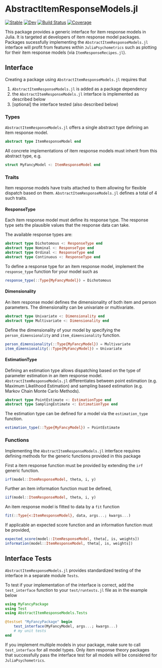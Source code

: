 # AbstractItemResponseModels.jl

[![Stable](https://img.shields.io/badge/docs-stable-blue.svg)](https://JuliaPsychometrics.github.io/AbstractItemResponseModels.jl/stable/)
[![Dev](https://img.shields.io/badge/docs-dev-blue.svg)](https://JuliaPsychometrics.github.io/AbstractItemResponseModels.jl/dev/)
[![Build Status](https://github.com/JuliaPsychometrics/AbstractItemResponseModels.jl/actions/workflows/CI.yml/badge.svg?branch=main)](https://github.com/JuliaPsychometrics/AbstractItemResponseModels.jl/actions/workflows/CI.yml?query=branch%3Amain)
[![Coverage](https://codecov.io/gh/JuliaPsychometrics/AbstractItemResponseModels.jl/branch/main/graph/badge.svg)](https://codecov.io/gh/JuliaPsychometrics/AbstractItemResponseModels.jl)

This package provides a generic interface for item response models in Julia. 
It is targeted at developers of item response model packages. 
Packages sucessfully implementing the `AbstractItemResponseModels.jl` interface will profit from features within `JuliaPsychometrics` such as plotting for their item response models (via `ItemResponseRecipes.jl`).

## Interface
Creating a package using `AbstractItemResponseModels.jl` requires that

1. `AbstractItemResponseModels.jl` is added as a package dependency
2. the `AbstractItemResponseModels.jl` interface is implemented as described below
3. [optional] the interface tested (also described below)


### Types
`AbstractItemResponseModels.jl` offers a single abstract type defining an item response model. 

```julia
abstract type ItemResponseModel end
```

All concrete implementations of item response models must inherit from this abstract type, e.g.

```julia
struct MyFancyModel <: ItemResponseModel end
```

### Traits
Item response models have traits attached to them allowing for flexible dispatch based on them. `AbstractItemResponseModels.jl` defines a total of 4 such traits.

#### ResponseType
Each item response model must define its response type.
The response type sets the plausible values that the response data can take.

The available response types are:

```julia
abstract type Dichotomous <: ResponseType end
abstract type Nominal <: ResponseType end
abstract type Ordinal <: ResponseType end
abstract type Continuous <: ResponseType end
```

To define a response type for an item response model, implement the `response_type` function for your model such as

```julia
response_type(::Type{MyFancyModel}) = Dichotomous
```

#### Dimensionality
An item response model defines the dimensionality of both item and person parameters. The dimensionality can be univariate or multivariate.

```julia
abstract type Univariate <: Dimensionality end
abstract type Multivariate <: Dimensionality end
```

Define the dimensionality of your model by specifying the `person_dimensionality` and `item_dimensionality` function.

```julia
person_dimensionality(::Type{MyFancyModel}) = Multivariate
item_dimensionality(::Type{MyFancyModel}) = Univariate
```

#### EstimationType
Defining an estimation type allows dispatching based on the type of parameter estimation in an item response model.
`AbstractItemResponseModels.jl` differentiates between point estimation (e.g. Maximum Likelihood Estimation) and sampling based estimation (e.g. Markov Chain Monte Carlo Methods).

```julia
abstract type PointEstimate <: EstimationType end
abstract type SamplingEstimate <: EstimationType end
```

The estimation type can be defined for a model via the `estimation_type` function.

```julia
estimation_type(::Type{MyFancyModel}) = PointEstimate
```

### Functions
Implementing the `AbstractItemResponseModels.jl` interface requires defining methods for the generic functions provided in this package

First a item response function must be provided by extending the `irf` generic function.

```julia
irf(model::ItemResponseModel, theta, i, y)
```

Further an item information function must be defined,

```julia
iif(model::ItemResponseModel, theta, i, y)
```

An item response model is fitted to data by a `fit` function

```julia
fit(::Type{<:ItemResponseModel}, data, args...; kwargs...)
```

If applicable an expected score function and an information function must be provided,

```julia
expected_score(model::ItemResponseModel, theta[, is, weights])
information(model::ItemResponseModel, theta[, is, weights])
```

## Interface Tests
`AbstractItemResponseModels.jl` provides standardized testing of the interface in a separate module `Tests`. 

To test if your implementation of the interface is correct, add the `test_interface` function to your `test/runtests.jl` file as in the example below

```julia
using MyFancyPackage
using Test
using AbstractItemResponseModels.Tests

@testset "MyFancyPackage" begin
    test_interface(MyFancyModel, args...; kwargs...) 
    # my unit tests
end
```

If you implement multiple models in your package, make sure to call `test_interface` for all model types.
Only item response theory packages that successfully pass the interface test for all models will be considered for `JuliaPsychometrics`.